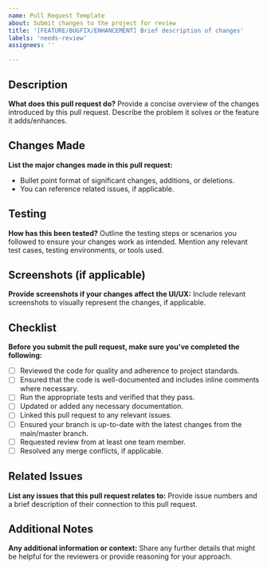 ```yaml
---
name: Pull Request Template
about: Submit changes to the project for review
title: '[FEATURE/BUGFIX/ENHANCEMENT] Brief description of changes'
labels: 'needs-review'
assignees: ''

---
```


## Description

**What does this pull request do?**
Provide a concise overview of the changes introduced by this pull request. Describe the problem it solves or the feature it adds/enhances.

## Changes Made

**List the major changes made in this pull request:**
- Bullet point format of significant changes, additions, or deletions.
- You can reference related issues, if applicable.

## Testing

**How has this been tested?**
Outline the testing steps or scenarios you followed to ensure your changes work as intended. Mention any relevant test cases, testing environments, or tools used.

## Screenshots (if applicable)

**Provide screenshots if your changes affect the UI/UX:**
Include relevant screenshots to visually represent the changes, if applicable.

## Checklist

**Before you submit the pull request, make sure you've completed the following:**

- [ ] Reviewed the code for quality and adherence to project standards.
- [ ] Ensured that the code is well-documented and includes inline comments where necessary.
- [ ] Run the appropriate tests and verified that they pass.
- [ ] Updated or added any necessary documentation.
- [ ] Linked this pull request to any relevant issues.
- [ ] Ensured your branch is up-to-date with the latest changes from the main/master branch.
- [ ] Requested review from at least one team member.
- [ ] Resolved any merge conflicts, if applicable.

## Related Issues

**List any issues that this pull request relates to:**
Provide issue numbers and a brief description of their connection to this pull request.

## Additional Notes

**Any additional information or context:**
Share any further details that might be helpful for the reviewers or provide reasoning for your approach.

